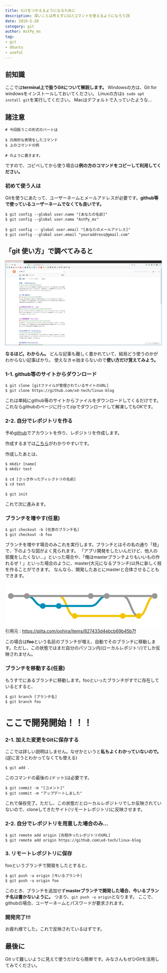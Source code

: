 ```yaml
---
title: Gitをつかえるようになるために
description: 深いことは考えずにGitコマンドを使えるようになろうZE
date: 2019-5-20
category: git
author: AstPy_ms
tag:
- git
- Ubuntu
- useful
---
```


## 前知識
ここでは**terminal上で扱うGitについて解説します。**
Windowsの方は、Git for windowsをインストールしておいてください。
Linuxの方は`$ sudo apt install git`を実行してください。
Macはデフォルトで入っていたような...

## 諸注意

```
# 今回扱うこの形式のパートは

$ 汎用的な表現をしたコマンド
$ 上のコマンドの例

# のように書きます。
```

ですので、コピペしてから使う場合は**例の方のコマンドをコピーして利用してください。**

### 初めて使う人は

Gitを使うにあたって、ユーザーネームとメールアドレスが必要です。**github等で使っているユーザーネームでなくても良いです。**

```
$ git config --global user.name "[あなたの名前]"
$ git config --global user.name "AstPy_ms"

$ git config -- global user.email "[あなたのメールアドレス]"
$ git config --global user.email "youraddress@gmail.com"
```

## 「git 使い方」で調べてみると

![](../.vuepress/public/imgs/gitgit1.png)

**なるほど。わからん。**
どんな記事も難しく書かれていて、結局どう使うのかがわからない記事ばかり。
使えなきゃ始まらないので**使い方だけ覚えてみよう。**

### 1-1. github等のサイトからダウンロード

```
$ git clone [gitファイルが管理されているサイトのURL]
$ git clone https://github.com/xd-tech/linux-blog
```

これは単純にgithub等のサイトからファイルをダウンロードしてくるだけです。これならgithubのページに行ってzipでダウンロードして解凍してもOKです。

### 2-2. 自分でレポジトリを作る

予め[github](https://github.com)でアカウントを作り、レポジトリを作成します。

作成するまでは[こちら](https://techacademy.jp/magazine/6235)がわかりやすいです。

作成したあとは、

```
$ mkdir [name]
$ mkdir test

$ cd [さっき作ったディレクトリの名前]
$ cd test

$ git init
```

これで次に進みます。

### ブランチを増やす(任意)

```
$ git checkout -b [任意のブランチ名]
$ git checkout -b foo
```

ブランチを増やす場合のみこれを実行します。ブランチとはその名の通り「枝」で、下のような図がよく見られます。
「アプリ開発をしたいんだけど、他人の邪魔をしたくない...」といった場合や、「俺はmasterブランチよりもいいもの作れるぜ！」といった場合のように、master(大元になるブランチ)以外に新しく枝を作ることができます。
なんなら、開発したあとにmasterと合体させることもできます。

![](../.vuepress/public/imgs/gitgit2.png)
引用元 : https://qiita.com/oohira/items/827433d4ebcb69b45b7f

この場合は**foo**という名前のブランチが増え、自動でそのブランチに移動します。ただし、この状態ではまだ自分のパソコン内(ローカルレポジトリ)でしか反映されません。

### ブランチを移動する(任意)

もうすでにあるブランチに移動します。fooといったブランチがすでに存在しているとすると、

```
$ git branch [ブランチ名]
$ git branch foo
```

# ここで開発開始！！！

### 2-1. 加えた変更をGitに保存する

ここでは詳しい説明はしません。なぜかというと**私もよくわかっていないので。**(逆に言うとわかってなくても使える)

```
$ git add .
```
このコマンドの最後の.(ドット)は必要です。

```
$ git commit -m "[コメント]"
$ git commit -m "アップデートしました"
```

これで保存完了。ただし、この状態だとローカルレポジトリでしか反映されていないので、cloneしてきたサイト(リモートレポジトリ)に反映させます。

### 2-2. 自分でレポジトリを用意した場合のみ...

```
$ git remote add origin [先程作ったレポジトリのURL]
$ git remote add origin https://github.com\xd-tech/linux-blog
```

### 3. リモートレポジトリに保存

fooというブランチで開発をしたとすると、

```
$ git push -u origin [今いるブランチ]
$ git push -u origin foo
```
このとき、ブランチを追加せず**masterブランチで開発した場合、今いるブランチ名は書かないように。**
つまり、`git push -u origin`となります。
ここで、githubの場合、ユーザーネームとパスワードが要求されます。

### 開発完了!!!
お疲れ様でした。これで反映されているはずです。

## 最後に
Gitって難しいように見えて使うだけなら簡単です。みなさんもぜひGitを活用してみてください。